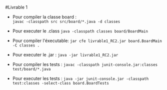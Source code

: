 #Livrable 1

- Pour compiler la classe board :  
`javac -classpath src src/board/*.java -d classes`

- Pour executer le .class
`java -classpath classes board/BoardMain`

- Pour compiler l'éxecutable:
`jar cfe livrable1_RC2.jar board.BoardMain -C classes .`

- Pour executer le .jar :
`java -jar livrable1_RC2.jar`

- Pour compiler les tests : 
`javac -classpath junit-console.jar:classes test/board/*.java`

- Pour executer les tests : 
`java -jar junit-console.jar -classpath test:classes -select-class board.BoardTests`



